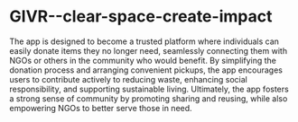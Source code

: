 # GIVR--clear-space-create-impact

The app is designed to become a trusted platform where individuals can easily donate items they no longer need, seamlessly connecting them with NGOs or others in the community who would benefit. By simplifying the donation process and arranging convenient pickups, the app encourages users to contribute actively to reducing waste, enhancing social responsibility, and supporting sustainable living. Ultimately, the app fosters a strong sense of community by promoting sharing and reusing, while also empowering NGOs to better serve those in need.
